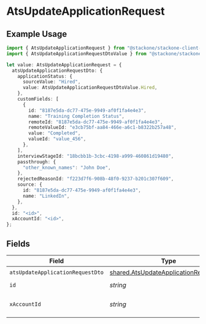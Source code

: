 # AtsUpdateApplicationRequest

## Example Usage

```typescript
import { AtsUpdateApplicationRequest } from "@stackone/stackone-client-ts/sdk/models/operations";
import { AtsUpdateApplicationRequestDtoValue } from "@stackone/stackone-client-ts/sdk/models/shared";

let value: AtsUpdateApplicationRequest = {
  atsUpdateApplicationRequestDto: {
    applicationStatus: {
      sourceValue: "Hired",
      value: AtsUpdateApplicationRequestDtoValue.Hired,
    },
    customFields: [
      {
        id: "8187e5da-dc77-475e-9949-af0f1fa4e4e3",
        name: "Training Completion Status",
        remoteId: "8187e5da-dc77-475e-9949-af0f1fa4e4e3",
        remoteValueId: "e3cb75bf-aa84-466e-a6c1-b8322b257a48",
        value: "Completed",
        valueId: "value_456",
      },
    ],
    interviewStageId: "18bcbb1b-3cbc-4198-a999-460861d19480",
    passthrough: {
      "other_known_names": "John Doe",
    },
    rejectedReasonId: "f223d7f6-908b-48f0-9237-b201c307f609",
    source: {
      id: "8187e5da-dc77-475e-9949-af0f1fa4e4e3",
      name: "LinkedIn",
    },
  },
  id: "<id>",
  xAccountId: "<id>",
};
```

## Fields

| Field                                                                                                 | Type                                                                                                  | Required                                                                                              | Description                                                                                           |
| ----------------------------------------------------------------------------------------------------- | ----------------------------------------------------------------------------------------------------- | ----------------------------------------------------------------------------------------------------- | ----------------------------------------------------------------------------------------------------- |
| `atsUpdateApplicationRequestDto`                                                                      | [shared.AtsUpdateApplicationRequestDto](../../../sdk/models/shared/atsupdateapplicationrequestdto.md) | :heavy_check_mark:                                                                                    | N/A                                                                                                   |
| `id`                                                                                                  | *string*                                                                                              | :heavy_check_mark:                                                                                    | N/A                                                                                                   |
| `xAccountId`                                                                                          | *string*                                                                                              | :heavy_check_mark:                                                                                    | The account identifier                                                                                |